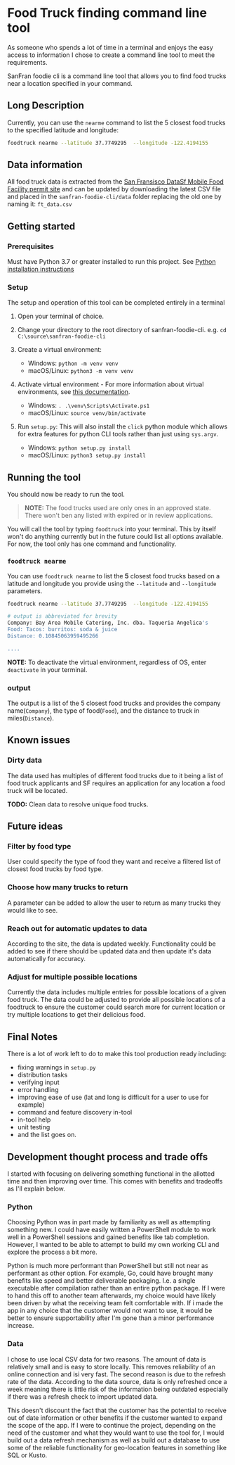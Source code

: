 # Food Truck finding command line tool

As someone who spends a lot of time in a terminal and enjoys the easy access to information I chose to create a command line tool to meet the requirements.

SanFran foodie cli is a command line tool that allows you to find food trucks near a location specified in your command.

## Long Description

Currently, you can use the `nearme` command to list the 5 closest food trucks to the specified latitude and longitude:

```bash
foodtruck nearme --latitude 37.7749295  --longitude -122.4194155
```

## Data information

All food truck data is extracted from the [San Fransisco DataSf Mobile Food Facility permit site](https://data.sfgov.org/Economy-and-Community/Mobile-Food-Facility-Permit/rqzj-sfat/data) and can be updated by downloading the latest CSV file and placed in the `sanfran-foodie-cli/data` folder replacing the old one by naming it: `ft_data.csv`

## Getting started

### Prerequisites

Must have Python 3.7 or greater installed to run this project.
See [Python installation instructions](https://www.python.org/downloads/)

### Setup

The setup and operation of this tool can be completed entirely in a terminal

1. Open your terminal of choice.
1. Change your directory to the root directory of sanfran-foodie-cli. e.g. `cd C:\source\sanfran-foodie-cli`
1. Create a virtual environment:

    - Windows: `python -m venv venv`
    - macOS/Linux: `python3 -m venv venv`
1. Activate virtual environment - For more information about virtual environments, see [this documentation](https://docs.python.org/3/tutorial/venv.html).

    - Windows: `. .\venv\Scripts\Activate.ps1`
    - macOS/Linux: `source venv/bin/activate`

1. Run `setup.py`: This will also install the `click` python module which allows for extra features for python CLI tools rather than just using `sys.argv`.

    - Windows: `python setup.py install`
    - macOS/Linux: `python3 setup.py install`

## Running the tool

You should now be ready to run the tool.

> **NOTE:** The food trucks used are only ones in an approved state. There won't ben any listed with expired or in review applications.

You will call the tool by typing `foodtruck` into your terminal. This by itself won't do anything currently but in the future could list all options available. For now, the tool only has one command and functionality.

### `foodtruck nearme`

You can use `foodtruck nearme` to list the **5** closest food trucks based on a latitude and longitude you provide using the `--latitude` and `--longitude` parameters.

```bash
foodtruck nearme --latitude 37.7749295  --longitude -122.4194155

# output is abbreviated for brevity
Company: Bay Area Mobile Catering, Inc. dba. Taqueria Angelica's
Food: Tacos: burritos: soda & juice
Distance: 0.10845063959495266

....
```

**NOTE:** To deactivate the virtual environment, regardless of OS, enter `deactivate` in your terminal.

### output

The output is a list of the 5 closest food trucks and provides the company name(`Company`), the type of food(`Food`), and the distance to truck in miles(`Distance`).

## Known issues

### Dirty data

The data used has multiples of different food trucks due to it being a list of food truck applicants and SF requires an application for any location a food truck will be located.

**TODO:** Clean data to resolve unique food trucks.

## Future ideas

### Filter by food type

User could specify the type of food they want and receive a filtered list of closest food trucks by food type.

### Choose how many trucks to return

A parameter can be added to allow the user to return as many trucks they would like to see.

### Reach out for automatic updates to data

According to the site, the data is updated weekly. Functionality could be added to see if there should be updated data and then update it's data automatically for accuracy.

### Adjust for multiple possible locations

Currently the data includes multiple entries for possible locations of a given food truck. The data could be adjusted to provide all possible locations of a foodtruck to ensure the customer could search more for current location or try multiple locations to get their delicious food.

## Final Notes

There is a lot of work left to do to make this tool production ready including:

- fixing warnings in `setup.py`
- distribution tasks
- verifying input
- error handling
- improving ease of use (lat and long is difficult for a user to use for example)
- command and feature discovery in-tool
- in-tool help
- unit testing
- and the list goes on.

## Development thought process and trade offs

I started with focusing on delivering something functional in the allotted time and then improving over time. This comes with benefits and tradeoffs as I'll explain below.

### Python

Choosing Python was in part made by familiarity as well as attempting something new. I could have easily written a PowerShell module to work well in a PowerShell sessions and gained benefits like tab completion. However, I wanted to be able to attempt to build my own working CLI and explore the process a bit more.

Python is much more performant than PowerShell but still not near as performant as other option. For example, Go, could have brought many benefits like speed and better deliverable packaging. I.e. a single executable after compilation rather than an entire python package. If I were to hand this off to another team afterwards, my choice would have likely been driven by what the receiving team felt comfortable with. If i made the app in any choice that the customer would not want to use, it would be better to ensure supportability after I'm gone than a minor performance increase.

### Data

I chose to use local CSV data for two reasons. The amount of data is relatively small and is easy to store locally. This removes reliability of an online connection and isi very fast. The second reason is due to the refresh rate of the data. According to the data source, data is only refreshed once a week meaning there is little risk of the information being outdated especially if there was a refresh check to import updated data.

This doesn't discount the fact that the customer has the potential to receive out of date information or other benefits if the customer wanted to expand the scope of the app. If I were to continue the project, depending on the need of the customer and what they would want to use the tool for, I would build out a data refresh mechanism as well as build out a database to use some of the reliable functionality for geo-location features in something like SQL or Kusto.
